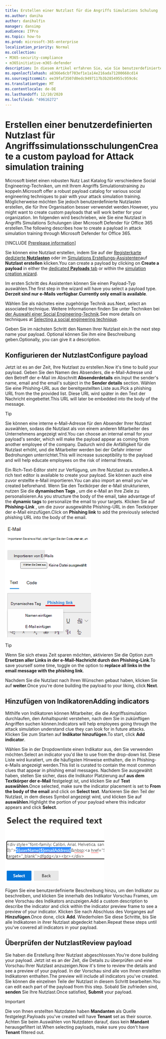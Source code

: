 ```yaml
---
title: Erstellen einer Nutzlast für die Angriffs Simulations Schulung
ms.author: daniha
author: danihalfin
manager: dansimp
audience: ITPro
ms.topic: how-to
ms.prod: microsoft-365-enterprise
localization_priority: Normal
ms.collection:
- M365-security-compliance
- m365initiative-m365-defender
description: In diesem Artikel erfahren Sie, wie Sie benutzerdefinierte Nutzlast für die Angriffs Simulations Schulung in Microsoft Defender für Office 365 erstellen.
ms.openlocfilehash: a8366e6cbf703ef1e1a14e216ada71200668cd14
ms.sourcegitcommit: ee39faf3507d0edc9497117b3b2854955c959c6c
ms.translationtype: MT
ms.contentlocale: de-DE
ms.lasthandoff: 12/10/2020
ms.locfileid: "49616272"
---
```

# <a name="create-a-custom-payload-for-attack-simulation-training"></a><span data-ttu-id="b5b62-103">Erstellen einer benutzerdefinierten Nutzlast für Angriffssimulationsschulungen</span><span class="sxs-lookup"><span data-stu-id="b5b62-103">Create a custom payload for Attack simulation training</span></span>

<span data-ttu-id="b5b62-104">Microsoft bietet einen robusten Nutz Last Katalog für verschiedene Social Engineering-Techniken, um mit Ihrem Angriffs Simulationstraining zu koppeln.</span><span class="sxs-lookup"><span data-stu-id="b5b62-104">Microsoft offer a robust payload catalog for various social engineering techniques to pair with your attack simulation training.</span></span> <span data-ttu-id="b5b62-105">Möglicherweise möchten Sie jedoch benutzerdefinierte Nutzlasten erstellen, die für Ihre Organisation besser verwendet werden.</span><span class="sxs-lookup"><span data-stu-id="b5b62-105">However, you might want to create custom payloads that will work better for your organization.</span></span> <span data-ttu-id="b5b62-106">Im folgenden wird beschrieben, wie Sie eine Nutzlast in Angriffs Simulations Schulungen über Microsoft Defender für Office 365 erstellen.</span><span class="sxs-lookup"><span data-stu-id="b5b62-106">The following describes how to create a payload in attack simulation training through Microsoft Defender for Office 365.</span></span>

[!INCLUDE [Prerelease information](../includes/prerelease.md)]

<span data-ttu-id="b5b62-107">Sie können eine Nutzlast erstellen, indem Sie auf der [Registerkarte dedizierte **Nutzlasten**](https://security.microsoft.com/attacksimulator?viewid=payload) oder im [Simulations Erstellungs-Assistenten](attack-simulation-training.md#selecting-a-payload)auf **Nutzlast erstellen** klicken.</span><span class="sxs-lookup"><span data-stu-id="b5b62-107">You can create a payload by clicking on **Create a payload** in either the [dedicated **Payloads** tab](https://security.microsoft.com/attacksimulator?viewid=payload) or within the [simulation creation wizard](attack-simulation-training.md#selecting-a-payload).</span></span>

<span data-ttu-id="b5b62-108">Im ersten Schritt des Assistenten können Sie einen Payload-Typ auswählen.</span><span class="sxs-lookup"><span data-stu-id="b5b62-108">The first step in the wizard will have you select a payload type.</span></span> <span data-ttu-id="b5b62-109">**Derzeit sind nur e-Mails verfügbar**.</span><span class="sxs-lookup"><span data-stu-id="b5b62-109">**Currently only email is available**.</span></span>

<span data-ttu-id="b5b62-110">Wählen Sie als nächstes eine zugehörige Technik aus.</span><span class="sxs-lookup"><span data-stu-id="b5b62-110">Next, select an associated technique.</span></span> <span data-ttu-id="b5b62-111">Weitere Informationen finden Sie unter Techniken bei [der Auswahl einer Social Engineering-Technik](attack-simulation-training.md#selecting-a-social-engineering-technique).</span><span class="sxs-lookup"><span data-stu-id="b5b62-111">See more details on techniques at [Selecting a social engineering technique](attack-simulation-training.md#selecting-a-social-engineering-technique).</span></span>

<span data-ttu-id="b5b62-112">Geben Sie im nächsten Schritt den Namen Ihrer Nutzlast ein.</span><span class="sxs-lookup"><span data-stu-id="b5b62-112">In the next step name your payload.</span></span> <span data-ttu-id="b5b62-113">Optional können Sie ihm eine Beschreibung geben.</span><span class="sxs-lookup"><span data-stu-id="b5b62-113">Optionally, you can give it a description.</span></span>

## <a name="configure-payload"></a><span data-ttu-id="b5b62-114">Konfigurieren der Nutzlast</span><span class="sxs-lookup"><span data-stu-id="b5b62-114">Configure payload</span></span>

<span data-ttu-id="b5b62-115">Jetzt ist es an der Zeit, Ihre Nutzlast zu erstellen.</span><span class="sxs-lookup"><span data-stu-id="b5b62-115">Now it's time to build your payload.</span></span> <span data-ttu-id="b5b62-116">Geben Sie den Namen des Absenders, die e-Mail-Adresse und den Betreff der e-Mail im Abschnitt **Absenderdetails** ein.</span><span class="sxs-lookup"><span data-stu-id="b5b62-116">Input the sender's name, email and the email's subject in the **Sender details** section.</span></span> <span data-ttu-id="b5b62-117">Wählen Sie eine Phishing-URL aus der bereitgestellten Liste aus.</span><span class="sxs-lookup"><span data-stu-id="b5b62-117">Pick a phishing URL from the the provided list.</span></span> <span data-ttu-id="b5b62-118">Diese URL wird später in den Text der Nachricht eingebettet.</span><span class="sxs-lookup"><span data-stu-id="b5b62-118">This URL will later be embedded into the body of the message.</span></span>

> [!TIP]
> <span data-ttu-id="b5b62-119">Sie können eine interne e-Mail-Adresse für den Absender Ihrer Nutzlast auswählen, sodass die Nutzlast als von einem anderen Mitarbeiter des Unternehmens angezeigt wird.</span><span class="sxs-lookup"><span data-stu-id="b5b62-119">You can choose an internal email for your payload's sender, which will make the payload appear as coming from another employee of the company.</span></span> <span data-ttu-id="b5b62-120">Dadurch wird die Anfälligkeit für die Nutzlast erhöht, und die Mitarbeiter werden bei der Gefahr interner Bedrohungen unterrichtet.</span><span class="sxs-lookup"><span data-stu-id="b5b62-120">This will increase susceptibility to the payload and will help educate employees on the risk of internal threats.</span></span>

<span data-ttu-id="b5b62-121">Ein Rich-Text-Editor steht zur Verfügung, um Ihre Nutzlast zu erstellen.</span><span class="sxs-lookup"><span data-stu-id="b5b62-121">A rich text editor is available to create your payload.</span></span> <span data-ttu-id="b5b62-122">Sie können auch eine zuvor erstellte e-Mail importieren.</span><span class="sxs-lookup"><span data-stu-id="b5b62-122">You can also import an email you've created beforehand.</span></span> <span data-ttu-id="b5b62-123">Wenn Sie den Textkörper der e-Mail strukturieren, nutzen Sie die **dynamischen Tags** , um die e-Mail an Ihre Ziele zu personalisieren.</span><span class="sxs-lookup"><span data-stu-id="b5b62-123">As you structure the body of the email, take advantage of the **dynamic tags** to personalize the email to your targets.</span></span> <span data-ttu-id="b5b62-124">Klicken Sie auf **Phishing-Link** , um die zuvor ausgewählte Phishing-URL in den Textkörper der e-Mail einzufügen.</span><span class="sxs-lookup"><span data-stu-id="b5b62-124">Click on **Phishing link** to add the previously selected phishing URL into the body of the email.</span></span>

![Phishing-Link und dynamische Tags, die in der Nutzlast-Erstellung für Microsoft Defender für Office 365 hervorgehoben wurden](../../media/attack-sim-preview-payload-email-body.png)

> [!TIP]
> <span data-ttu-id="b5b62-126">Wenn Sie sich etwas Zeit sparen möchten, aktivieren Sie die Option zum **Ersetzen aller Links in der e-Mail-Nachricht durch den Phishing-Link**.</span><span class="sxs-lookup"><span data-stu-id="b5b62-126">To save yourself some time, toggle on the option to **replace all links in the email message with the phishing link**.</span></span>

<span data-ttu-id="b5b62-127">Nachdem Sie die Nutzlast nach Ihren Wünschen gebaut haben, klicken Sie auf **weiter**.</span><span class="sxs-lookup"><span data-stu-id="b5b62-127">Once you're done building the payload to your liking, click **Next**.</span></span>

## <a name="adding-indicators"></a><span data-ttu-id="b5b62-128">Hinzufügen von Indikatoren</span><span class="sxs-lookup"><span data-stu-id="b5b62-128">Adding indicators</span></span>

<span data-ttu-id="b5b62-129">Mithilfe von Indikatoren können Mitarbeiter, die die Angriffssimulation durchlaufen, den Anhaltspunkt verstehen, nach dem Sie in zukünftigen Angriffen suchen können.</span><span class="sxs-lookup"><span data-stu-id="b5b62-129">Indicators will help employees going through the attack simulation understand clue they can look for in future attacks.</span></span> <span data-ttu-id="b5b62-130">Klicken Sie zum Starten auf **Indikator hinzufügen**.</span><span class="sxs-lookup"><span data-stu-id="b5b62-130">To start, click **Add indicator**.</span></span>

<span data-ttu-id="b5b62-131">Wählen Sie in der Dropdownliste einen Indikator aus, den Sie verwenden möchten.</span><span class="sxs-lookup"><span data-stu-id="b5b62-131">Select an indicator you'd like to use from the drop-down list.</span></span> <span data-ttu-id="b5b62-132">Diese Liste wird kuratiert, um die häufigsten Hinweise enthalten, die in Phishing-e-Mails angezeigt werden.</span><span class="sxs-lookup"><span data-stu-id="b5b62-132">This list is curated to contain the most common clues that appear in phishing email messages.</span></span> <span data-ttu-id="b5b62-133">Nachdem Sie ausgewählt haben, stellen Sie sicher, dass die Indikator Platzierung auf **aus dem Textkörper der e-Mail** festgelegt ist, und klicken Sie auf **Text auswählen**.</span><span class="sxs-lookup"><span data-stu-id="b5b62-133">Once selected, make sure the indicator placement is set to **From the body of the email** and click on **Select text**.</span></span> <span data-ttu-id="b5b62-134">Markieren Sie den Teil der Nutzlast, in dem dieses Symbol angezeigt wird, und klicken Sie auf **auswählen**.</span><span class="sxs-lookup"><span data-stu-id="b5b62-134">Highlight the portion of your payload where this indicator appears and click **Select**.</span></span>

![Hervorgehobener Text im Nachrichtentext, der einem Indikator in Angriffs Simulationstraining hinzugefügt werden soll](../../media/attack-sim-preview-select-text.png)

<span data-ttu-id="b5b62-136">Fügen Sie eine benutzerdefinierte Beschreibung hinzu, um den Indikator zu beschreiben, und klicken Sie innerhalb des Indikator Vorschau Frames, um eine Vorschau des Indikators anzuzeigen.</span><span class="sxs-lookup"><span data-stu-id="b5b62-136">Add a custom description to describe the indicator and click within the indicator preview frame to see a preview of your indicator.</span></span> <span data-ttu-id="b5b62-137">Klicken Sie nach Abschluss des Vorganges auf **Hinzufügen**.</span><span class="sxs-lookup"><span data-stu-id="b5b62-137">Once done, click **Add**.</span></span> <span data-ttu-id="b5b62-138">Wiederholen Sie diese Schritte, bis Sie alle Indikatoren in ihrer Nutzlast abgedeckt haben.</span><span class="sxs-lookup"><span data-stu-id="b5b62-138">Repeat these steps until you've covered all indicators in your payload.</span></span>

## <a name="review-payload"></a><span data-ttu-id="b5b62-139">Überprüfen der Nutzlast</span><span class="sxs-lookup"><span data-stu-id="b5b62-139">Review payload</span></span>

<span data-ttu-id="b5b62-140">Sie haben die Erstellung Ihrer Nutzlast abgeschlossen.</span><span class="sxs-lookup"><span data-stu-id="b5b62-140">You're done building your payload.</span></span> <span data-ttu-id="b5b62-141">Jetzt ist es an der Zeit, die Details zu überprüfen und eine Vorschau Ihrer Nutzlast anzuzeigen.</span><span class="sxs-lookup"><span data-stu-id="b5b62-141">Now it's time to review the details and see a preview of your payload.</span></span> <span data-ttu-id="b5b62-142">In der Vorschau sind alle von Ihnen erstellten Indikatoren enthalten.</span><span class="sxs-lookup"><span data-stu-id="b5b62-142">The preview will include all indicators you've created.</span></span> <span data-ttu-id="b5b62-143">Sie können die einzelnen Teile der Nutzlast in diesem Schritt bearbeiten.</span><span class="sxs-lookup"><span data-stu-id="b5b62-143">You can edit each part of the payload from this step.</span></span> <span data-ttu-id="b5b62-144">Sobald Sie zufrieden sind, **senden** Sie Ihre Nutzlast.</span><span class="sxs-lookup"><span data-stu-id="b5b62-144">Once satisfied, **Submit** your payload.</span></span>

> [!IMPORTANT]
> <span data-ttu-id="b5b62-145">Die von Ihnen erstellten Nutzdaten haben **Mandanten** als Quelle festgelegt.</span><span class="sxs-lookup"><span data-stu-id="b5b62-145">Payloads you've created will have **Tenant** set as their source.</span></span> <span data-ttu-id="b5b62-146">Achten Sie beim Auswählen von Nutzdaten darauf, dass kein **Mandant** herausgefiltert ist.</span><span class="sxs-lookup"><span data-stu-id="b5b62-146">When selecting payloads, make sure you don't have **Tenant** filtered out.</span></span>